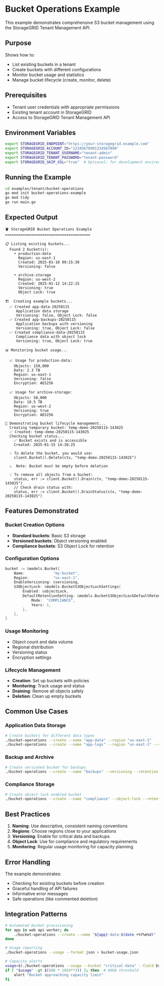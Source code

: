 # Bucket Operations Example

This example demonstrates comprehensive S3 bucket management using the StorageGRID Tenant Management API.

## Purpose

Shows how to:
- List existing buckets in a tenant
- Create buckets with different configurations
- Monitor bucket usage and statistics
- Manage bucket lifecycle (create, monitor, delete)

## Prerequisites

- Tenant user credentials with appropriate permissions
- Existing tenant account in StorageGRID
- Access to StorageGRID Tenant Management API

## Environment Variables

```bash
export STORAGEGRID_ENDPOINT="https://your-storagegrid.example.com"
export STORAGEGRID_ACCOUNT_ID="12345678901234567890"
export STORAGEGRID_TENANT_USERNAME="tenant-admin"
export STORAGEGRID_TENANT_PASSWORD="tenant-password"
export STORAGEGRID_SKIP_SSL="true"  # Optional: for development environments
```

## Running the Example

```bash
cd examples/tenant/bucket-operations
go mod init bucket-operations-example
go mod tidy
go run main.go
```

## Expected Output

```
🪣 StorageGRID Bucket Operations Example
=======================================

📋 Listing existing buckets...
  Found 2 bucket(s):
    • production-data
      Region: us-east-1
      Created: 2025-01-10 09:15:30
      Versioning: false

    • archive-storage
      Region: us-west-2
      Created: 2025-01-12 14:22:15
      Versioning: true
      Object Lock: true

🏗️  Creating example buckets...
  ✅ Created app-data-20250115
     Application data storage
     Versioning: false, Object Lock: false
  ✅ Created app-backups-20250115
     Application backups with versioning
     Versioning: true, Object Lock: false
  ✅ Created compliance-data-20250115
     Compliance data with object lock
     Versioning: true, Object Lock: true

📊 Monitoring bucket usage...

  📈 Usage for production-data:
    Objects: 150,000
    Data: 2.3 TB
    Region: us-east-1
    Versioning: false
    Encryption: AES256

  📈 Usage for archive-storage:
    Objects: 50,000
    Data: 10.5 TB
    Region: us-west-2
    Versioning: true
    Encryption: AES256

🔄 Demonstrating bucket lifecycle management...
  Creating temporary bucket: temp-demo-20250115-143025
  ✅ Created: temp-demo-20250115-143025
  Checking bucket status...
    ✅ Bucket exists and is accessible
    Created: 2025-01-15 14:30:25

  💡 To delete the bucket, you would use:
    client.Bucket().Delete(ctx, "temp-demo-20250115-143025")
  
  ⚠️  Note: Bucket must be empty before deletion

  💡 To remove all objects from a bucket:
    status, err := client.Bucket().Drain(ctx, "temp-demo-20250115-143025")
    // Check drain status with:
    status, err := client.Bucket().DrainStatus(ctx, "temp-demo-20250115-143025")
```

## Features Demonstrated

### Bucket Creation Options
- **Standard buckets**: Basic S3 storage
- **Versioned buckets**: Object versioning enabled
- **Compliance buckets**: S3 Object Lock for retention

### Configuration Options
```go
bucket := &models.Bucket{
    Name:             "my-bucket",
    Region:           "us-east-1",
    EnableVersioning: &versioning,
    S3ObjectLock: &models.BucketS3ObjectLockSettings{
        Enabled: &objectLock,
        DefaultRetentionSetting: &models.BucketS3ObjectLockDefaultRetentionSettings{
            Mode:  "COMPLIANCE",
            Years: 1,
        },
    },
}
```

### Usage Monitoring
- Object count and data volume
- Regional distribution
- Versioning status
- Encryption settings

### Lifecycle Management
- **Creation**: Set up buckets with policies
- **Monitoring**: Track usage and status
- **Draining**: Remove all objects safely
- **Deletion**: Clean up empty buckets

## Common Use Cases

### Application Data Storage
```bash
# Create buckets for different data types
./bucket-operations --create --name "app-data" --region "us-east-1"
./bucket-operations --create --name "app-logs" --region "us-east-1" --versioning
```

### Backup and Archive
```bash
# Create versioned bucket for backups
./bucket-operations --create --name "backups" --versioning --retention-days 2555
```

### Compliance Storage
```bash
# Create object-lock enabled bucket
./bucket-operations --create --name "compliance" --object-lock --retention-years 7
```

## Best Practices

1. **Naming**: Use descriptive, consistent naming conventions
2. **Regions**: Choose regions close to your applications
3. **Versioning**: Enable for critical data and backups
4. **Object Lock**: Use for compliance and regulatory requirements
5. **Monitoring**: Regular usage monitoring for capacity planning

## Error Handling

The example demonstrates:
- Checking for existing buckets before creation
- Graceful handling of API failures
- Informative error messages
- Safe operations (like commented deletion)

## Integration Patterns

```bash
# Automated bucket provisioning
for app in web api worker; do
    ./bucket-operations --create --name "${app}-data-$(date +%Y%m%d)"
done

# Usage reporting
./bucket-operations --usage --format json > bucket-usage.json

# Capacity alerts
usage=$(./bucket-operations --usage --bucket "critical-data" --field bytes)
if [ "$usage" -gt $((80 * 1024**3)) ]; then  # 80GB threshold
    alert "Bucket approaching capacity limit"
fi
```
